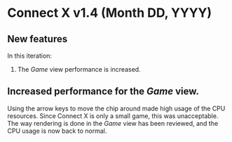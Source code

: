 # Connect X v1.4 (Month DD, YYYY)

## New features

In this iteration:

1. The _Game_ view performance is increased.


## Increased performance for the _Game_ view.

Using the arrow keys to move the chip around made high usage of the CPU
resources. Since Connect X is only a small game, this was unacceptable.
The way rendering is done in the _Game_ view has been reviewed, and the
CPU usage is now back to normal.
